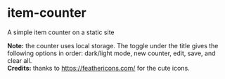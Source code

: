 # item-counter
A simple item counter on a static site

<b>Note:</b> the counter uses local storage. The toggle under the title gives the following options in order: dark/light mode, new counter, edit, save, and clear all. <br>
<b>Credits:</b> thanks to https://feathericons.com/ for the cute icons.
